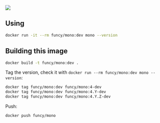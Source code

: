 [![](http://badge-imagelayers.iron.io/funcy/mono:dev.svg)](http://imagelayers.iron.io/?images=funcy/mono:dev 'Get your own badge on imagelayers.iron.io')

## Using

```sh
docker run -it --rm funcy/mono:dev mono --version
```

## Building this image

```sh
docker build -t funcy/mono:dev .
```

Tag the version, check it with `docker run --rm funcy/mono:dev mono --version`:

```sh
docker tag funcy/mono:dev funcy/mono:4-dev
docker tag funcy/mono:dev funcy/mono:4.Y-dev
docker tag funcy/mono:dev funcy/mono:4.Y.Z-dev
```

Push:

```sh
docker push funcy/mono
```
